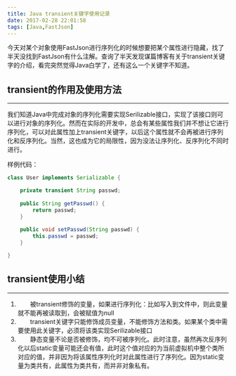 ```yaml
---
title: Java transient关键字使用记录
date: 2017-02-28 22:01:58
tags: [Java,FastJson]
---
```


今天对某个对象使用FastJson进行序列化的时候想要把某个属性进行隐藏，找了半天没找到FastJson有什么注解。查询了半天发现谋篇博客有关于transient关键字的介绍，看完突然觉得Java白学了，还有这么一个关键字不知道。

## transient的作用及使用方法
---
我们知道Java中完成对象的序列化需要实现Serilizable接口，实现了该接口则可以进行对象的序列化。然而在实际的开发中，总会有某些属性我们并不想让它进行序列化，可以对此属性加上transient关键字，以后这个属性就不会再被进行序列化和反序列化。当然，这也成为它的局限性，因为没法让序列化、反序列化不同时进行。

样例代码：
```java
class User implements Serializable {

    private transient String passwd;
    
    public String getPasswd() {
        return passwd;
    }
    
    public void setPasswd(String passwd) {
        this.passwd = passwd;
    }

}
```

<!--more-->

## transient使用小结
---
1. &emsp;&emsp;被transient修饰的变量，如果进行序列化：比如写入到文件中，则此变量就不能再被读取到，会被赋值为null
2. &emsp;&emsp;transient关键字只能修饰成员变量，不能修饰方法和类。如果某个类中需要使用此关键字，必须将该类实现Serilizable接口
3. &emsp;&emsp;静态变量不论是否被修饰，均不可被序列化。此时注意，虽然再次反序列化以后static变量可能还会有值，此时这个值对应的为当前虚拟机中整个类所对应的值，并非因为将该属性序列化时对此属性进行了序列化。因为static变量为类共有，此属性为类共有，而并非对象私有。